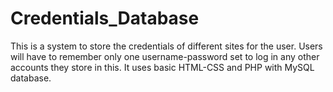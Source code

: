 # Credentials_Database

  This is a system to store the credentials of different sites for the user. Users will have to remember only one username-password set to   log in any other accounts they store in this.
  It uses basic HTML-CSS and PHP with MySQL database.
